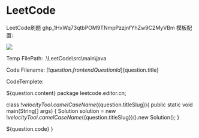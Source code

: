 # LeetCode
LeetCode刷题
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
模板配置:

![](img/image-20220324164003559.png)



Temp FilePath: .\LeetCode\src\main\java

Code Filename: [$!{question.frontendQuestionId}]${question.title}



CodeTemplete: 

 ${question.content}
package leetcode.editor.cn;

class $!velocityTool.camelCaseName(${question.titleSlug}){
  public static void main(String[] args) {
    Solution solution =  new $!velocityTool.camelCaseName(${question.titleSlug})().new Solution();
    }

${question.code}
}